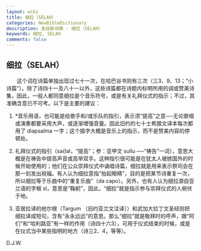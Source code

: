 ```yaml
---
layout: wiki
title: 细拉（SELAH）
categories: NewBibleDictionary
description: 圣经新词典 - 细拉（SELAH）
keywords: 细拉, SELAH
comments: false
---
```


## 细拉（SELAH）

　　这个词在诗篇单独出现过七十一次，在哈巴谷书则有三次（三3、9、13；“小诗篇”）。除了诗四十一及八十一以外，这些诗篇都在诗题内标明所用的调或赞美诗集，因此，一般人都同意细拉是个音乐符号，或是有关礼拜仪式的指示；不过，其准确含意已不可考。以下是主要的建议：

1. *音乐用语，也可能是给歌手和/或乐队的指引，表示须“提高”之意──无论歌唱或演奏都要采用大声，或逐渐增强音量。因此旧约的七十士希腊文译本每次都用了 diapsalma 一字；这个插字大概是音乐上的指示，而不是赞美内容的停顿处。

2. 礼拜仪式的指引（sa{lal，“提高”；参：亚甲文 sullu ──“祷告”一词），意思大概是在祷告中提高声音或高举双手。这种指引很可能是在犹太人被掳国外的时候开始使用的；他们在公众崇拜仪式中诵唱诗篇，细拉就是用来表示祭司会在那一刻发出祝福。有人认为细拉意指“抬起眼睛”，目的是把某节诗重复一次，所以细拉等于乐曲中的“重复乐曲”（da capo）。另外，也有人认为细拉源自亚兰语的字根 sl，意思是“鞠躬”，因此，“细拉”就是指示参与崇拜仪式的人俯伏于地。

3. 亚居拉译的他尔根（Targum 〔旧约亚兰文注译〕）和武加大拉丁文圣经则把细拉译成短句，含有“永永远远”的意思。那么“细拉”就是敬拜时的呼声，跟“阿们”和“哈利路亚”有一样的作用（诗四十六3），可用于仪式结束的时候，或是在仪式当中某些指明的地方（诗三2、4，等等）。

D.J.W.








